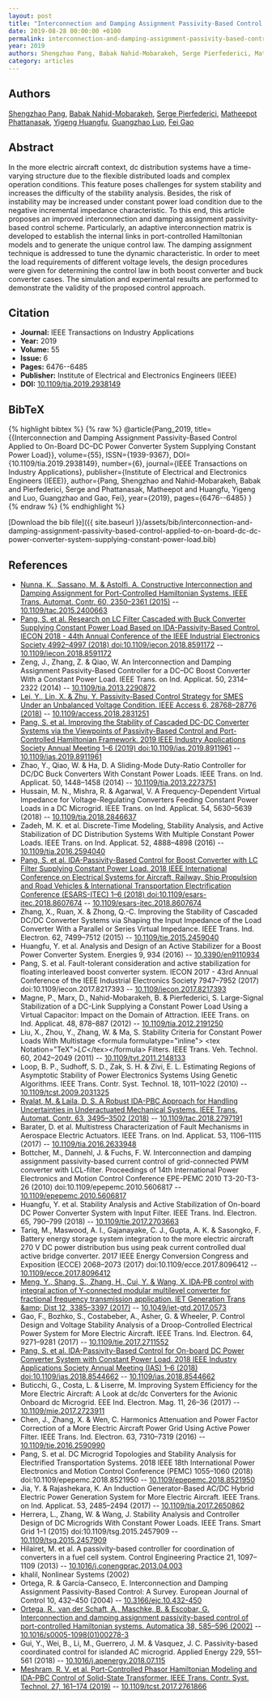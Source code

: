 ```yaml
---
layout: post
title: "Interconnection and Damping Assignment Passivity-Based Control Applied to On-Board DC–DC Power Converter System Supplying Constant Power Load"
date: 2019-08-28 00:00:00 +0100
permalink: interconnection-and-damping-assignment-passivity-based-control-applied-to-on-board-dc-dc-power-converter-system-supplying-constant-power-load
year: 2019
authors: Shengzhao Pang, Babak Nahid-Mobarakeh, Serge Pierfederici, Matheepot Phattanasak, Yigeng Huangfu, Guangzhao Luo, Fei Gao
category: articles
---
```

 
## Authors
[Shengzhao Pang](authors/shengzhao-pang), [Babak Nahid-Mobarakeh](authors/babak-nahid-mobarakeh), [Serge Pierfederici](authors/serge-pierfederici), [Matheepot Phattanasak](authors/matheepot-phattanasak), [Yigeng Huangfu](authors/yigeng-huangfu), [Guangzhao Luo](authors/guangzhao-luo), [Fei Gao](authors/fei-gao)
 
## Abstract
In the more electric aircraft context, dc distribution systems have a time-varying structure due to the flexible distributed loads and complex operation conditions. This feature poses challenges for system stability and increases the difficulty of the stability analysis. Besides, the risk of instability may be increased under constant power load condition due to the negative incremental impedance characteristic. To this end, this article proposes an improved interconnection and damping assignment passivity-based control scheme. Particularly, an adaptive interconnection matrix is developed to establish the internal links in port-controlled Hamiltonian models and to generate the unique control law. The damping assignment technique is addressed to tune the dynamic characteristic. In order to meet the load requirements of different voltage levels, the design procedures were given for determining the control law in both boost converter and buck converter cases. The simulation and experimental results are performed to demonstrate the validity of the proposed control approach.
 
## Citation
- **Journal:** IEEE Transactions on Industry Applications
- **Year:** 2019
- **Volume:** 55
- **Issue:** 6
- **Pages:** 6476--6485
- **Publisher:** Institute of Electrical and Electronics Engineers (IEEE)
- **DOI:** [10.1109/tia.2019.2938149](https://doi.org/10.1109/tia.2019.2938149)
 
## BibTeX
{% highlight bibtex %}
{% raw %}
@article{Pang_2019,
  title={{Interconnection and Damping Assignment Passivity-Based Control Applied to On-Board DC–DC Power Converter System Supplying Constant Power Load}},
  volume={55},
  ISSN={1939-9367},
  DOI={10.1109/tia.2019.2938149},
  number={6},
  journal={IEEE Transactions on Industry Applications},
  publisher={Institute of Electrical and Electronics Engineers (IEEE)},
  author={Pang, Shengzhao and Nahid-Mobarakeh, Babak and Pierfederici, Serge and Phattanasak, Matheepot and Huangfu, Yigeng and Luo, Guangzhao and Gao, Fei},
  year={2019},
  pages={6476--6485}
}
{% endraw %}
{% endhighlight %}
 
[Download the bib file]({{ site.baseurl }}/assets/bib/interconnection-and-damping-assignment-passivity-based-control-applied-to-on-board-dc-dc-power-converter-system-supplying-constant-power-load.bib)
 
## References
- [Nunna, K., Sassano, M. & Astolfi, A. Constructive Interconnection and Damping Assignment for Port-Controlled Hamiltonian Systems. IEEE Trans. Automat. Contr. 60, 2350–2361 (2015)](constructive-interconnection-and-damping-assignment-for-port-controlled-hamiltonian-systems) -- [10.1109/tac.2015.2400663](https://doi.org/10.1109/tac.2015.2400663)
- [Pang, S. et al. Research on LC Filter Cascaded with Buck Converter Supplying Constant Power Load Based on IDA-Passivity-Based Control. IECON 2018 - 44th Annual Conference of the IEEE Industrial Electronics Society 4992–4997 (2018) doi:10.1109/iecon.2018.8591172](research-on-lc-filter-cascaded-with-buck-converter-supplying-constant-power-load-based-on-ida-passivity-based-control) -- [10.1109/iecon.2018.8591172](https://doi.org/10.1109/iecon.2018.8591172)
- Zeng, J., Zhang, Z. & Qiao, W. An Interconnection and Damping Assignment Passivity-Based Controller for a DC–DC Boost Converter With a Constant Power Load. IEEE Trans. on Ind. Applicat. 50, 2314–2322 (2014) -- [10.1109/tia.2013.2290872](https://doi.org/10.1109/tia.2013.2290872)
- [Lei, Y., Lin, X. & Zhu, Y. Passivity-Based Control Strategy for SMES Under an Unbalanced Voltage Condition. IEEE Access 6, 28768–28776 (2018)](passivity-based-control-strategy-for-smes-under-an-unbalanced-voltage-condition) -- [10.1109/access.2018.2831251](https://doi.org/10.1109/access.2018.2831251)
- [Pang, S. et al. Improving the Stability of Cascaded DC-DC Converter Systems via the Viewpoints of Passivity-Based Control and Port-Controlled Hamiltonian Framework. 2019 IEEE Industry Applications Society Annual Meeting 1–6 (2019) doi:10.1109/ias.2019.8911961](improving-the-stability-of-cascaded-dc-dc-converter-systems-via-the-viewpoints-of-passivity-based-control-and-port-controlled-hamiltonian-framework) -- [10.1109/ias.2019.8911961](https://doi.org/10.1109/ias.2019.8911961)
- Zhao, Y., Qiao, W. & Ha, D. A Sliding-Mode Duty-Ratio Controller for DC/DC Buck Converters With Constant Power Loads. IEEE Trans. on Ind. Applicat. 50, 1448–1458 (2014) -- [10.1109/tia.2013.2273751](https://doi.org/10.1109/tia.2013.2273751)
- Hussain, M. N., Mishra, R. & Agarwal, V. A Frequency-Dependent Virtual Impedance for Voltage-Regulating Converters Feeding Constant Power Loads in a DC Microgrid. IEEE Trans. on Ind. Applicat. 54, 5630–5639 (2018) -- [10.1109/tia.2018.2846637](https://doi.org/10.1109/tia.2018.2846637)
- Zadeh, M. K. et al. Discrete-Time Modeling, Stability Analysis, and Active Stabilization of DC Distribution Systems With Multiple Constant Power Loads. IEEE Trans. on Ind. Applicat. 52, 4888–4898 (2016) -- [10.1109/tia.2016.2594040](https://doi.org/10.1109/tia.2016.2594040)
- [Pang, S. et al. IDA-Passivity-Based Control for Boost Converter with LC Filter Supplying Constant Power Load. 2018 IEEE International Conference on Electrical Systems for Aircraft, Railway, Ship Propulsion and Road Vehicles &amp; International Transportation Electrification Conference (ESARS-ITEC) 1–6 (2018) doi:10.1109/esars-itec.2018.8607674](ida-passivity-based-control-for-boost-converter-with-lc-filter-supplying-constant-power-load) -- [10.1109/esars-itec.2018.8607674](https://doi.org/10.1109/esars-itec.2018.8607674)
- Zhang, X., Ruan, X. & Zhong, Q.-C. Improving the Stability of Cascaded DC/DC Converter Systems via Shaping the Input Impedance of the Load Converter With a Parallel or Series Virtual Impedance. IEEE Trans. Ind. Electron. 62, 7499–7512 (2015) -- [10.1109/tie.2015.2459040](https://doi.org/10.1109/tie.2015.2459040)
- Huangfu, Y. et al. Analysis and Design of an Active Stabilizer for a Boost Power Converter System. Energies 9, 934 (2016) -- [10.3390/en9110934](https://doi.org/10.3390/en9110934)
- Pang, S. et al. Fault-tolerant consideration and active stabilization for floating interleaved boost converter system. IECON 2017 - 43rd Annual Conference of the IEEE Industrial Electronics Society 7947–7952 (2017) doi:10.1109/iecon.2017.8217393 -- [10.1109/iecon.2017.8217393](https://doi.org/10.1109/iecon.2017.8217393)
- Magne, P., Marx, D., Nahid-Mobarakeh, B. & Pierfederici, S. Large-Signal Stabilization of a DC-Link Supplying a Constant Power Load Using a Virtual Capacitor: Impact on the Domain of Attraction. IEEE Trans. on Ind. Applicat. 48, 878–887 (2012) -- [10.1109/tia.2012.2191250](https://doi.org/10.1109/tia.2012.2191250)
- Liu, X., Zhou, Y., Zhang, W. & Ma, S. Stability Criteria for Constant Power Loads With Multistage &lt;formula formulatype="inline"&gt; &lt;tex Notation="TeX"&gt;$LC$&lt;/tex&gt;&lt;/formula&gt; Filters. IEEE Trans. Veh. Technol. 60, 2042–2049 (2011) -- [10.1109/tvt.2011.2148133](https://doi.org/10.1109/tvt.2011.2148133)
- Loop, B. P., Sudhoff, S. D., Zak, S. H. & Zivi, E. L. Estimating Regions of Asymptotic Stability of Power Electronics Systems Using Genetic Algorithms. IEEE Trans. Contr. Syst. Technol. 18, 1011–1022 (2010) -- [10.1109/tcst.2009.2031325](https://doi.org/10.1109/tcst.2009.2031325)
- [Ryalat, M. & Laila, D. S. A Robust IDA-PBC Approach for Handling Uncertainties in Underactuated Mechanical Systems. IEEE Trans. Automat. Contr. 63, 3495–3502 (2018)](a-robust-ida-pbc-approach-for-handling-uncertainties-in-underactuated-mechanical-systems) -- [10.1109/tac.2018.2797191](https://doi.org/10.1109/tac.2018.2797191)
- Barater, D. et al. Multistress Characterization of Fault Mechanisms in Aerospace Electric Actuators. IEEE Trans. on Ind. Applicat. 53, 1106–1115 (2017) -- [10.1109/tia.2016.2633948](https://doi.org/10.1109/tia.2016.2633948)
- Bottcher, M., Dannehl, J. & Fuchs, F. W. Interconnection and damping assignment passivity-based current control of grid-connected PWM converter with LCL-filter. Proceedings of 14th International Power Electronics and Motion Control Conference EPE-PEMC 2010 T3-20-T3-26 (2010) doi:10.1109/epepemc.2010.5606817 -- [10.1109/epepemc.2010.5606817](https://doi.org/10.1109/epepemc.2010.5606817)
- Huangfu, Y. et al. Stability Analysis and Active Stabilization of On-board DC Power Converter System with Input Filter. IEEE Trans. Ind. Electron. 65, 790–799 (2018) -- [10.1109/tie.2017.2703663](https://doi.org/10.1109/tie.2017.2703663)
- Tariq, M., Maswood, A. I., Gajanayake, C. J., Gupta, A. K. & Sasongko, F. Battery energy storage system integration to the more electric aircraft 270 V DC power distribution bus using peak current controlled dual active bridge converter. 2017 IEEE Energy Conversion Congress and Exposition (ECCE) 2068–2073 (2017) doi:10.1109/ecce.2017.8096412 -- [10.1109/ecce.2017.8096412](https://doi.org/10.1109/ecce.2017.8096412)
- [Meng, Y., Shang, S., Zhang, H., Cui, Y. & Wang, X. IDA‐PB control with integral action of Y‐connected modular multilevel converter for fractional frequency transmission application. IET Generation Trans &amp;amp; Dist 12, 3385–3397 (2017)](ida-pb-control-with-integral-action-of-y-connected-modular-multilevel-converter-for-fractional-frequency-transmission-application) -- [10.1049/iet-gtd.2017.0573](https://doi.org/10.1049/iet-gtd.2017.0573)
- Gao, F., Bozhko, S., Costabeber, A., Asher, G. & Wheeler, P. Control Design and Voltage Stability Analysis of a Droop-Controlled Electrical Power System for More Electric Aircraft. IEEE Trans. Ind. Electron. 64, 9271–9281 (2017) -- [10.1109/tie.2017.2711552](https://doi.org/10.1109/tie.2017.2711552)
- [Pang, S. et al. IDA-Passivity-Based Control for On-board DC Power Converter System with Constant Power Load. 2018 IEEE Industry Applications Society Annual Meeting (IAS) 1–6 (2018) doi:10.1109/ias.2018.8544662](ida-passivity-based-control-for-on-board-dc-power-converter-system-with-constant-power-load) -- [10.1109/ias.2018.8544662](https://doi.org/10.1109/ias.2018.8544662)
- Buticchi, G., Costa, L. & Liserre, M. Improving System Efficiency for the More Electric Aircraft: A Look at dc\/dc Converters for the Avionic Onboard dc Microgrid. EEE Ind. Electron. Mag. 11, 26–36 (2017) -- [10.1109/mie.2017.2723911](https://doi.org/10.1109/mie.2017.2723911)
- Chen, J., Zhang, X. & Wen, C. Harmonics Attenuation and Power Factor Correction of a More Electric Aircraft Power Grid Using Active Power Filter. IEEE Trans. Ind. Electron. 63, 7310–7319 (2016) -- [10.1109/tie.2016.2590990](https://doi.org/10.1109/tie.2016.2590990)
- Pang, S. et al. DC Microgrid Topologies and Stability Analysis for Electrified Transportation Systems. 2018 IEEE 18th International Power Electronics and Motion Control Conference (PEMC) 1055–1060 (2018) doi:10.1109/epepemc.2018.8521950 -- [10.1109/epepemc.2018.8521950](https://doi.org/10.1109/epepemc.2018.8521950)
- Jia, Y. & Rajashekara, K. An Induction Generator-Based AC/DC Hybrid Electric Power Generation System for More Electric Aircraft. IEEE Trans. on Ind. Applicat. 53, 2485–2494 (2017) -- [10.1109/tia.2017.2650862](https://doi.org/10.1109/tia.2017.2650862)
- Herrera, L., Zhang, W. & Wang, J. Stability Analysis and Controller Design of DC Microgrids With Constant Power Loads. IEEE Trans. Smart Grid 1–1 (2015) doi:10.1109/tsg.2015.2457909 -- [10.1109/tsg.2015.2457909](https://doi.org/10.1109/tsg.2015.2457909)
- Hilairet, M. et al. A passivity-based controller for coordination of converters in a fuel cell system. Control Engineering Practice 21, 1097–1109 (2013) -- [10.1016/j.conengprac.2013.04.003](https://doi.org/10.1016/j.conengprac.2013.04.003)
- khalil, Nonlinear Systems (2002)
- Ortega, R. & García-Canseco, E. Interconnection and Damping Assignment Passivity-Based Control: A Survey. European Journal of Control 10, 432–450 (2004) -- [10.3166/ejc.10.432-450](https://doi.org/10.3166/ejc.10.432-450)
- [Ortega, R., van der Schaft, A., Maschke, B. & Escobar, G. Interconnection and damping assignment passivity-based control of port-controlled Hamiltonian systems. Automatica 38, 585–596 (2002)](interconnection-and-damping-assignment-passivity-based-control-of-port-controlled-hamiltonian-systems) -- [10.1016/s0005-1098(01)00278-3](https://doi.org/10.1016/s0005-1098(01)00278-3)
- Gui, Y., Wei, B., Li, M., Guerrero, J. M. & Vasquez, J. C. Passivity-based coordinated control for islanded AC microgrid. Applied Energy 229, 551–561 (2018) -- [10.1016/j.apenergy.2018.07.115](https://doi.org/10.1016/j.apenergy.2018.07.115)
- [Meshram, R. V. et al. Port-Controlled Phasor Hamiltonian Modeling and IDA-PBC Control of Solid-State Transformer. IEEE Trans. Contr. Syst. Technol. 27, 161–174 (2019)](port-controlled-phasor-hamiltonian-modeling-and-ida-pbc-control-of-solid-state-transformer) -- [10.1109/tcst.2017.2761866](https://doi.org/10.1109/tcst.2017.2761866)

